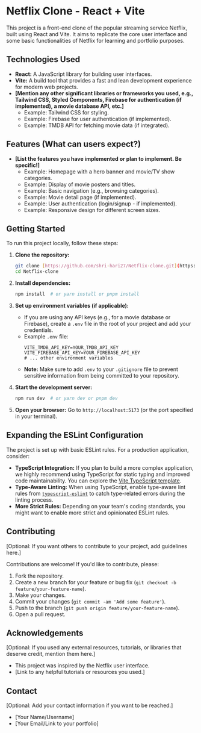 # Netflix Clone - React + Vite

This project is a front-end clone of the popular streaming service Netflix, built using React and Vite. It aims to replicate the core user interface and some basic functionalities of Netflix for learning and portfolio purposes.

## Technologies Used

* **React:** A JavaScript library for building user interfaces.
* **Vite:** A build tool that provides a fast and lean development experience for modern web projects.
* **[Mention any other significant libraries or frameworks you used, e.g., Tailwind CSS, Styled Components, Firebase for authentication (if implemented), a movie database API, etc.]**
    * Example: Tailwind CSS for styling.
    * Example: Firebase for user authentication (if implemented).
    * Example: TMDB API for fetching movie data (if integrated).

## Features (What can users expect?)

* **[List the features you have implemented or plan to implement. Be specific!]**
    * Example: Homepage with a hero banner and movie/TV show categories.
    * Example: Display of movie posters and titles.
    * Example: Basic navigation (e.g., browsing categories).
    * Example: Movie detail page (if implemented).
    * Example: User authentication (login/signup - if implemented).
    * Example: Responsive design for different screen sizes.

## Getting Started

To run this project locally, follow these steps:

1.  **Clone the repository:**
    ```bash
    git clone [https://github.com/shri-hari27/Netflix-clone.git](https://github.com/shri-hari27/Netflix-clone.git)
    cd Netflix-clone
    ```

2.  **Install dependencies:**
    ```bash
    npm install  # or yarn install or pnpm install
    ```

3.  **Set up environment variables (if applicable):**
    * If you are using any API keys (e.g., for a movie database or Firebase), create a `.env` file in the root of your project and add your credentials.
    * Example `.env` file:
        ```
        VITE_TMDB_API_KEY=YOUR_TMDB_API_KEY
        VITE_FIREBASE_API_KEY=YOUR_FIREBASE_API_KEY
        # ... other environment variables
        ```
    * **Note:** Make sure to add `.env` to your `.gitignore` file to prevent sensitive information from being committed to your repository.

4.  **Start the development server:**
    ```bash
    npm run dev  # or yarn dev or pnpm dev
    ```

5.  **Open your browser:**
    Go to `http://localhost:5173` (or the port specified in your terminal).

## Expanding the ESLint Configuration

The project is set up with basic ESLint rules. For a production application, consider:

* **TypeScript Integration:** If you plan to build a more complex application, we highly recommend using TypeScript for static typing and improved code maintainability. You can explore the [Vite TypeScript template](https://github.com/vitejs/vite/tree/main/packages/create-vite/template-react-ts).
* **Type-Aware Linting:** When using TypeScript, enable type-aware lint rules from [`typescript-eslint`](https://typescript-eslint.io) to catch type-related errors during the linting process.
* **More Strict Rules:** Depending on your team's coding standards, you might want to enable more strict and opinionated ESLint rules.

## Contributing

[Optional: If you want others to contribute to your project, add guidelines here.]

Contributions are welcome! If you'd like to contribute, please:

1.  Fork the repository.
2.  Create a new branch for your feature or bug fix (`git checkout -b feature/your-feature-name`).
3.  Make your changes.
4.  Commit your changes (`git commit -am 'Add some feature'`).
5.  Push to the branch (`git push origin feature/your-feature-name`).
6.  Open a pull request.

## Acknowledgements

[Optional: If you used any external resources, tutorials, or libraries that deserve credit, mention them here.]

* This project was inspired by the Netflix user interface.
* [Link to any helpful tutorials or resources you used.]

## Contact

[Optional: Add your contact information if you want to be reached.]

* [Your Name/Username]
* [Your Email/Link to your portfolio]
